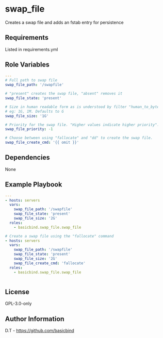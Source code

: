 swap_file
=========

Creates a swap file and adds an fstab entry for persistence

Requirements
------------

Listed in requirements.yml

Role Variables
--------------

```yaml
---
# Full path to swap file
swap_file_path: '/swapfile'

# "present" creates the swap file, "absent" removes it
swap_file_state: 'present'

# Size in human readable form as is understood by filter "human_to_bytes"
# eg: 1G, 1M. Defaults to G
swap_file_size: '1G'

# Priority for the swap file. "Higher values indicate higher priority".
swap_file_priority: -1 

# Choose between using "fallocate" and "dd" to create the swap file.
swap_file_create_cmd: '{{ omit }}'
```

Dependencies
------------

None

Example Playbook
----------------
```yaml
---
- hosts: servers
  vars:
    swap_file_path: '/swapfile'
    swap_file_state: 'present'
    swap_file_size: '2G'
  roles:
    - basicbind.swap_file.swap_file

# Create a swap file using the "fallocate" command
- hosts: servers
  vars:
    swap_file_path: '/swapfile'
    swap_file_state: 'present'
    swap_file_size: '2G'
    swap_file_create_cmd: 'fallocate'
  roles:
    - basicbind.swap_file.swap_file
    
```

License
-------

GPL-3.0-only

Author Information
------------------
D.T - https://github.com/basicbind
